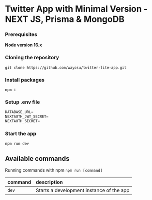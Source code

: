 # Twitter App with Minimal Version - NEXT JS, Prisma & MongoDB

### Prerequisites

**Node version 16.x**

### Cloning the repository

```shell
git clone https://github.com/wayosu/twitter-lite-app.git
```

### Install packages

```shell
npm i
```

### Setup .env file

```js
DATABASE_URL=
NEXTAUTH_JWT_SECRET=
NEXTAUTH_SECRET=
```

### Start the app

```shell
npm run dev
```

## Available commands

Running commands with npm `npm run [command]`

| command | description                              |
| :------ | :--------------------------------------- |
| `dev`   | Starts a development instance of the app |
